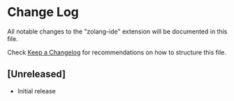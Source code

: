 # Change Log
All notable changes to the "zolang-ide" extension will be documented in this file.

Check [Keep a Changelog](http://keepachangelog.com/) for recommendations on how to structure this file.

## [Unreleased]
- Initial release